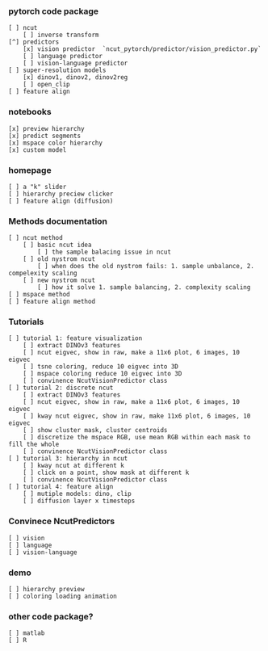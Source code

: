 
### pytorch code package
    [ ] ncut
        [ ] inverse transform
    [^] predictors
        [x] vision predictor  `ncut_pytorch/predictor/vision_predictor.py`
        [ ] language predictor
        [ ] vision-language predictor
    [ ] super-resolution models
        [x] dinov1, dinov2, dinov2reg
        [ ] open_clip
    [ ] feature align

### notebooks
    [x] preview hierarchy
    [x] predict segments
    [x] mspace color hierarchy
    [x] custom model

### homepage
    [ ] a "k" slider
    [ ] hierarchy preciew clicker
    [ ] feature align (diffusion)

### Methods documentation
    [ ] ncut method
        [ ] basic ncut idea
            [ ] the sample balacing issue in ncut
        [ ] old nystrom ncut
            [ ] when does the old nystrom fails: 1. sample unbalance, 2. compelexity scaling
        [ ] new nystrom ncut 
            [ ] how it solve 1. sample balancing, 2. complexity scaling
    [ ] mspace method
    [ ] feature align method

### Tutorials
    [ ] tutorial 1: feature visualization
        [ ] extract DINOv3 features
        [ ] ncut eigvec, show in raw, make a 11x6 plot, 6 images, 10 eigvec
        [ ] tsne coloring, reduce 10 eigvec into 3D
        [ ] mspace coloring reduce 10 eigvec into 3D
        [ ] convinence NcutVisionPredictor class
    [ ] tutorial 2: discrete ncut
        [ ] extract DINOv3 features
        [ ] ncut eigvec, show in raw, make a 11x6 plot, 6 images, 10 eigvec
        [ ] kway ncut eigvec, show in raw, make 11x6 plot, 6 images, 10 eigvec
        [ ] show cluster mask, cluster centroids
        [ ] discretize the mspace RGB, use mean RGB within each mask to fill the whole
        [ ] convinence NcutVisionPredictor class
    [ ] tutorial 3: hierarchy in ncut
        [ ] kway ncut at different k
        [ ] click on a point, show mask at different k
        [ ] convinence NcutVisionPredictor class
    [ ] tutorial 4: feature align
        [ ] mutiple models: dino, clip
        [ ] diffusion layer x timesteps

### Convinece NcutPredictors
    [ ] vision
    [ ] language
    [ ] vision-language

### demo
    [ ] hierarchy preview
    [ ] coloring loading animation

### other code package?
    [ ] matlab
    [ ] R